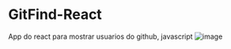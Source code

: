 # GitFind-React
 App do react para mostrar usuarios do github, javascript
![image](https://github.com/Yarabaccule/gitFind/assets/31145366/d8b73474-245a-467c-aeaf-ab229be91486)
